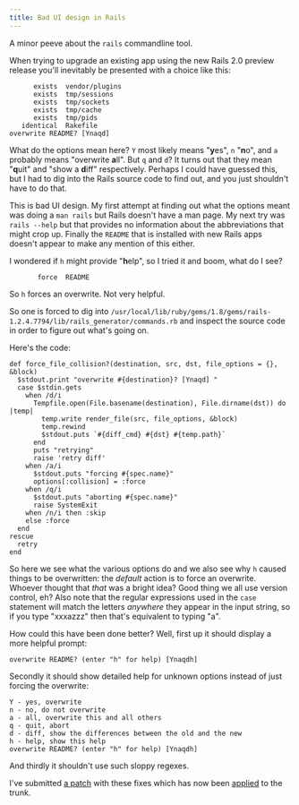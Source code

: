 ```yaml
---
title: Bad UI design in Rails
---
```


A minor peeve about the `rails` commandline tool.

When trying to upgrade an existing app using the new Rails 2.0 preview release you'll inevitably be presented with a choice like this:

          exists  vendor/plugins
          exists  tmp/sessions
          exists  tmp/sockets
          exists  tmp/cache
          exists  tmp/pids
       identical  Rakefile
    overwrite README? [Ynaqd]

What do the options mean here? `Y` most likely means "**y**es", `n` "**n**o", and `a` probably means "overwrite **a**ll". But `q` and `d`? It turns out that they mean "**q**uit" and "show a **d**iff" respectively. Perhaps I could have guessed this, but I had to dig into the Rails source code to find out, and you just shouldn't have to do that.

This is bad UI design. My first attempt at finding out what the options meant was doing a `man rails` but Rails doesn't have a man page. My next try was `rails --help` but that provides no information about the abbreviations that might crop up. Finally the `README` that is installed with new Rails apps doesn't appear to make any mention of this either.

I wondered if `h` might provide "**h**elp", so I tried it and boom, what do I see?

           force  README

So `h` forces an overwrite. Not very helpful.

So one is forced to dig into `/usr/local/lib/ruby/gems/1.8/gems/rails-1.2.4.7794/lib/rails_generator/commands.rb` and inspect the source code in order to figure out what's going on.





Here's the code:

    def force_file_collision?(destination, src, dst, file_options = {}, &block)
      $stdout.print "overwrite #{destination}? [Ynaqd] "
      case $stdin.gets
        when /d/i
          Tempfile.open(File.basename(destination), File.dirname(dst)) do |temp|
            temp.write render_file(src, file_options, &block)
            temp.rewind
            $stdout.puts `#{diff_cmd} #{dst} #{temp.path}`
          end
          puts "retrying"
          raise 'retry diff'
        when /a/i
          $stdout.puts "forcing #{spec.name}"
          options[:collision] = :force
        when /q/i
          $stdout.puts "aborting #{spec.name}"
          raise SystemExit
        when /n/i then :skip
        else :force
      end
    rescue
      retry
    end

So here we see what the various options do and we also see why `h` caused things to be overwritten: the *default* action is to force an overwrite. Whoever thought that *that* was a bright idea? Good thing we all use version control, eh? Also note that the regular expressions used in the `case` statement will match the letters *anywhere* they appear in the input string, so if you type "xxxazzz" then that's equivalent to typing "a".

How could this have been done better? Well, first up it should display a more helpful prompt:

    overwrite README? (enter "h" for help) [Ynaqdh]

Secondly it should show detailed help for unknown options instead of just forcing the overwrite:

    Y - yes, overwrite
    n - no, do not overwrite
    a - all, overwrite this and all others
    q - quit, abort
    d - diff, show the differences between the old and the new
    h - help, show this help
    overwrite README? (enter "h" for help) [Ynaqdh]

And thirdly it shouldn't use such sloppy regexes.

I've submitted [a patch](http://dev.rubyonrails.org/ticket/9842) with these fixes which has now been [applied](http://dev.rubyonrails.org/changeset/7837) to the trunk.
